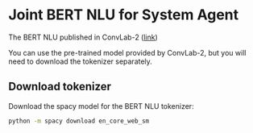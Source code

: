 # Joint BERT NLU for System Agent
The BERT NLU published in ConvLab-2 ([link](https://github.com/thu-coai/ConvLab-2/tree/master/convlab2/nlu/jointBERT/multiwoz))

You can use the pre-trained model provided by ConvLab-2, but you will need to download the tokenizer separately.

## Download tokenizer
Download the spacy model for the BERT NLU tokenizer:
```bash
python -m spacy download en_core_web_sm
```
